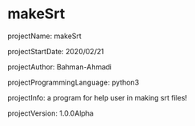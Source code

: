 # makeSrt
projectName: makeSrt

projectStartDate: 2020/02/21

projectAuthor: Bahman-Ahmadi

projectProgrammingLanguage: python3

projectInfo: a program for help user in making srt files!

projectVersion: 1.0.0Alpha
